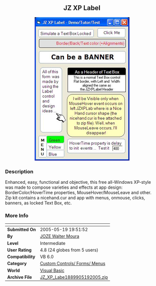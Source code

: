 ﻿<div align="center">

## JZ XP Label

<img src="PIC20055191934306890.JPG">
</div>

### Description

Enhanced, easy, functional and objective, this free all-Windows XP-style was made to compose varieties and effects at app design: BorderColor/HoverTime properties, MouseHover/MouseLeave and other. Zip kit contains a nicehand.cur and app with menus, onmouse, clicks, banners, as locked Text Box, etc.
 
### More Info
 


<span>             |<span>
---                |---
**Submitted On**   |2005-05-19 19:51:52
**By**             |[JOZE Walter Moura](https://github.com/Planet-Source-Code/PSCIndex/blob/master/ByAuthor/joze-walter-moura.md)
**Level**          |Intermediate
**User Rating**    |4.8 (24 globes from 5 users)
**Compatibility**  |VB 6\.0
**Category**       |[Custom Controls/ Forms/  Menus](https://github.com/Planet-Source-Code/PSCIndex/blob/master/ByCategory/custom-controls-forms-menus__1-4.md)
**World**          |[Visual Basic](https://github.com/Planet-Source-Code/PSCIndex/blob/master/ByWorld/visual-basic.md)
**Archive File**   |[JZ\_XP\_Labe1889905192005\.zip](https://github.com/Planet-Source-Code/joze-walter-moura-jz-xp-label__1-60597/archive/master.zip)








